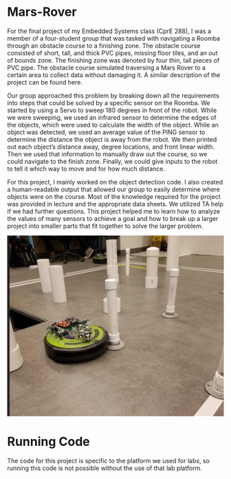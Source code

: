 # Mars-Rover
For the final project of my Embedded Systems class (CprE 288), I was a member of a four-student group that was tasked with navigating a Roomba through an obstacle course to a finishing zone. The obstacle course consisted of short, tall, and thick PVC pipes, missing floor tiles, and an out of bounds zone. The finishing zone was denoted by four thin, tall pieces of PVC pipe. The obstacle course simulated traversing a Mars Rover to a certain area to collect data without damaging it. A similar description of the project can be found here.

Our group approached this problem by breaking down all the requirements into steps that could be solved by a specific sensor on the Roomba. We started by using a Servo to sweep 180 degrees in front of the robot. While we were sweeping, we used an infrared sensor to determine the edges of the objects, which were used to calculate the width of the object. While an object was detected, we used an average value of the PING sensor to determine the distance the object is away from the robot. We then printed out each object’s distance away, degree locations, and front linear width. Then we used that information to manually draw out the course, so we could navigate to the finish zone. Finally, we could give inputs to the robot to tell it which way to move and for how much distance.

For this project, I mainly worked on the object detection code. I also created a human-readable output that allowed our group to easily determine where objects were on the course. Most of the knowledge required for the project was provided in lecture and the appropriate data sheets. We utilized TA help if we had further questions. This project helped me to learn how to analyze the values of many sensors to achieve a goal and how to break up a larger project into smaller parts that fit together to solve the larger problem. 

![alt text](https://github.com/mmorth/Mars-Rover/blob/master/Mars_Rover_Course.png)

# Running Code
The code for this project is specific to the platform we used for labs, so running this code is not possible without the use of that lab platform.
